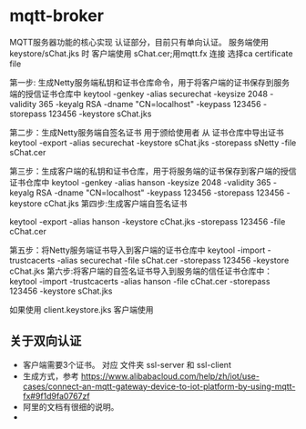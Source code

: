 # mqtt-broker
MQTT服务器功能的核心实现
认证部分，目前只有单向认证。
服务端使用 keystore/sChat.jks 时
客户端使用 sChat.cer;用mqtt.fx 连接 选择ca certificate file

第一步:   生成Netty服务端私钥和证书仓库命令，用于将客户端的证书保存到服务端的授信证书仓库中
keytool -genkey -alias securechat -keysize 2048 -validity 365 -keyalg RSA -dname "CN=localhost" -keypass 123456 -storepass 123456 -keystore sChat.jks

第二步：生成Netty服务端自签名证书 用于颁给使用者 从 证书仓库中导出证书
keytool -export -alias securechat -keystore sChat.jks -storepass sNetty -file sChat.cer

第三步：生成客户端的私钥和证书仓库，用于将服务端的证书保存到客户端的授信证书仓库中
    keytool -genkey -alias hanson -keysize 2048 -validity 365  -keyalg RSA -dname "CN=localhost" -keypass 123456  -storepass 123456 -keystore cChat.jks
第四步:生成客户端自签名证书

keytool -export -alias hanson -keystore cChat.jks -storepass 123456 -file cChat.cer

第五步：将Netty服务端证书导入到客户端的证书仓库中
keytool -import -trustcacerts -alias securechat -file sChat.cer -storepass 123456 -keystore cChat.jks
第六步:将客户端的自签名证书导入到服务端的信任证书仓库中：
keytool -import -trustcacerts -alias hanson -file cChat.cer -storepass 123456 -keystore sChat.jks

如果使用  client.keystore.jks
客户端使用 

## 关于双向认证
* 客户端需要3个证书。 对应 文件夹 ssl-server 和 ssl-client
* 生成方式，参考 https://www.alibabacloud.com/help/zh/iot/use-cases/connect-an-mqtt-gateway-device-to-iot-platform-by-using-mqtt-fx#9f1d9fa0767zf
* 阿里的文档有很细的说明。
* 

